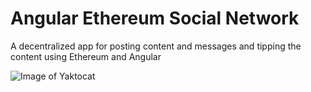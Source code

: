 # Angular Ethereum Social Network

A decentralized app for posting content and messages and tipping the content using Ethereum and Angular

![Image of Yaktocat](https://octodex.github.com/images/yaktocat.png)
